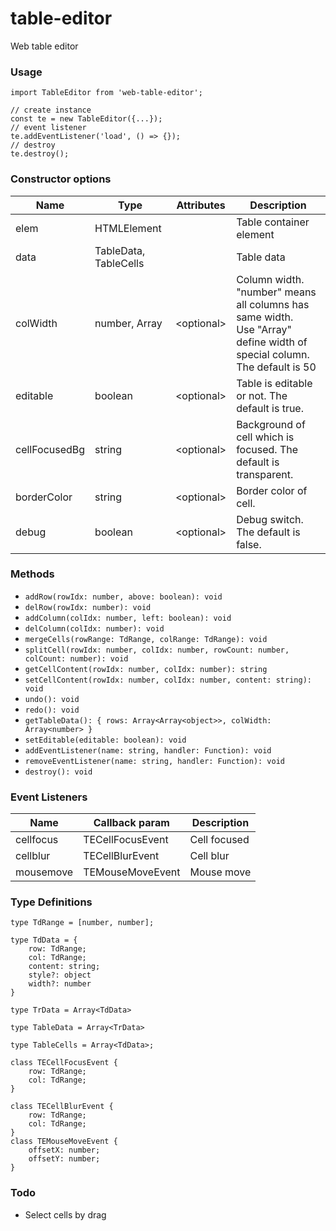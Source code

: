 # table-editor

Web table editor

### Usage
````
import TableEditor from 'web-table-editor';

// create instance
const te = new TableEditor({...});
// event listener
te.addEventListener('load', () => {});
// destroy
te.destroy();
````

### Constructor options

 Name              | Type                    | Attributes | Description
------------------|-------------------------|------------|-------------
elem              | HTMLElement             |            | Table container element
data              | TableData, TableCells   |            | Table data
colWidth          | number, Array<number>   | <optional\> | Column width. "number" means all columns has same width.<br>Use "Array<number>" define width of special column. The default is 50
editable          | boolean                 | <optional\> | Table is editable or not. The default is true.
cellFocusedBg     | string                  | <optional\> | Background of cell which is focused. The default is transparent.
borderColor       | string                  | <optional\> | Border color of cell.
debug             | boolean                 | <optional\> | Debug switch. The default is false.

### Methods

* `addRow(rowIdx: number, above: boolean): void`
* `delRow(rowIdx: number): void`
* `addColumn(colIdx: number, left: boolean): void`
* `delColumn(colIdx: number): void`
* `mergeCells(rowRange: TdRange, colRange: TdRange): void`
* `splitCell(rowIdx: number, colIdx: number, rowCount: number, colCount: number): void`
* `getCellContent(rowIdx: number, colIdx: number): string`
* `setCellContent(rowIdx: number, colIdx: number, content: string): void`
* `undo(): void`
* `redo(): void`
* `getTableData(): { rows: Array<Array<object>>, colWidth: Array<number> }`
* `setEditable(editable: boolean): void`
* `addEventListener(name: string, handler: Function): void`
* `removeEventListener(name: string, handler: Function): void`
* `destroy(): void`


### Event Listeners

Name         | Callback param       | Description
-------------|----------------------|-------------
cellfocus    | TECellFocusEvent     | Cell focused
cellblur     | TECellBlurEvent      | Cell blur 
mousemove    | TEMouseMoveEvent     | Mouse move

### Type Definitions

````
type TdRange = [number, number];

type TdData = {
    row: TdRange;
    col: TdRange;
    content: string;
    style?: object
    width?: number
}

type TrData = Array<TdData>

type TableData = Array<TrData>

type TableCells = Array<TdData>;

class TECellFocusEvent {
    row: TdRange;
    col: TdRange;
}

class TECellBlurEvent {
    row: TdRange;
    col: TdRange;
}
class TEMouseMoveEvent {
    offsetX: number;
    offsetY: number;
}
````

### Todo
* Select cells by drag
